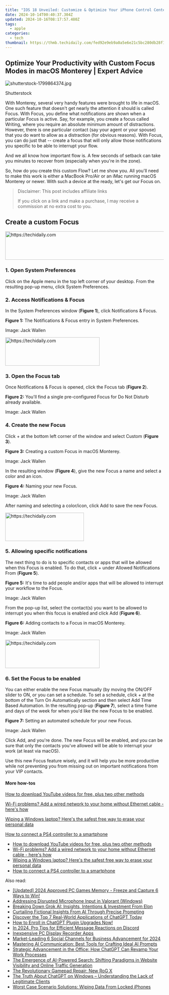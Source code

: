 ```yaml
---
title: "IOS 18 Unveiled: Customize & Optimize Your iPhone Control Center with Expert Advice From ZDNET"
date: 2024-10-14T00:40:37.304Z
updated: 2024-10-16T08:17:57.480Z
tags:
  - apple
categories:
  - tech
thumbnail: https://thmb.techidaily.com/fed92e9eb9a0a5e6e21c5bc280db28f15e68b19782ea8ac6138fc17b8fe856f7.jpg
---
```


## Optimize Your Productivity with Custom Focus Modes in macOS Monterey | Expert Advice

![shutterstock-1799864374.jpg](https://www.zdnet.com/a/img/resize/22b0a89c00e5d1d1bf30578319776f44eaaa8416/2022/01/26/b1e03c55-97b4-4a27-8fb3-7424ca187964/shutterstock-1799864374.jpg?auto=webp&width=1280)

Shutterstock

With Monterey, several very handy features were brought to life in macOS. One such feature that doesn't get nearly the attention it should is called Focus. With Focus, you define what notifications are shown when a particular Focus is active. Say, for example, you create a focus called Writing, where you require an absolute minimum amount of distractions. However, there is one particular contact (say your agent or your spouse) that you do want to allow as a distraction (for obvious reasons). With Focus, you can do just that -- create a focus that will only allow those notifications you specific to be able to interrupt your flow.

And we all know how important flow is. A few seconds of setback can take you minutes to recover from (especially when you're in the zone). 

So, how do you create this custom Flow? Let me show you. All you'll need to make this work is either a MacBook Pro/Air or an iMac running macOS Monterey or newer. With such a device at the ready, let's get our Focus on.

>  Disclaimer: This post includes affiliate links
>
>  If you click on a link and make a purchase, I may receive a commission at no extra cost to you.
>

## Create a custom Focus

<!-- affiliate ads begin -->
<a href="https://appsumo.8odi.net/c/5597632/2130886/7443" target="_top" id="2130886">
  <img src="//a.impactradius-go.com/display-ad/7443-2130886" border="0" alt="https://techidaily.com" width="728" height="90"/>
</a>
<img height="0" width="0" src="https://appsumo.8odi.net/i/5597632/2130886/7443" style="position:absolute;visibility:hidden;" border="0" />
<!-- affiliate ads end -->

### 1\. Open System Preferences

Click on the Apple menu in the top left corner of your desktop. From the resulting pop-up menu, click System Preferences.

### 2\. Access Notifications & Focus

In the System Preferences window (**Figure 1**), click Notifications & Focus.

**Figure 1:** The Notifications & Focus entry in System Preferences.

Image: Jack Wallen

<!-- affiliate ads begin -->
<a href="https://aligracehair.sjv.io/c/5597632/1886069/19272" target="_top" id="1886069">
  <img src="//a.impactradius-go.com/display-ad/19272-1886069" border="0" alt="https://techidaily.com" width="300" height="90"/>
</a>
<img height="0" width="0" src="https://aligracehair.sjv.io/i/5597632/1886069/19272" style="position:absolute;visibility:hidden;" border="0" />
<!-- affiliate ads end -->

### 3\. Open the Focus tab

Once Notifications & Focus is opened, click the Focus tab (**Figure 2**).

**Figure 2:** You'll find a single pre-configured Focus for Do Not Disturb already available.

Image: Jack Wallen

### 4\. Create the new Focus

Click + at the bottom left corner of the window and select Custom (**Figure 3**).

**Figure 3:** Creating a custom Focus in macOS Monterey.

Image: Jack Wallen

In the resulting window (**Figure 4**), give the new Focus a name and select a color and an icon.

**Figure 4:** Naming your new Focus.

Image: Jack Wallen

After naming and selecting a color/icon, click Add to save the new Focus.

<!-- affiliate ads begin -->
<a href="https://bluettius.sjv.io/c/5597632/2139112/17108" target="_top" id="2139112">
  <img src="//a.impactradius-go.com/display-ad/17108-2139112" border="0" alt="https://techidaily.com" width="250" height="90"/>
</a>
<img height="0" width="0" src="https://bluettius.sjv.io/i/5597632/2139112/17108" style="position:absolute;visibility:hidden;" border="0" />
<!-- affiliate ads end -->

### 5\. Allowing specific notifications

The next thing to do is to specific contacts or apps that will be allowed when this Focus is enabled. To do that, click + under Allowed Notifications From (**Figure 5**).

**Figure 5:** It's time to add people and/or apps that will be allowed to interrupt your workflow to the Focus.

Image: Jack Wallen

From the pop-up list, select the contact(s) you want to be allowed to interrupt you when this focus is enabled and click Add (**Figure 6**).

**Figure 6:** Adding contacts to a Focus in macOS Monterey.

Image: Jack Wallen

<!-- affiliate ads begin -->
<a href="https://aligracehair.sjv.io/c/5597632/2006928/19272" target="_top" id="2006928">
  <img src="//a.impactradius-go.com/display-ad/19272-2006928" border="0" alt="https://techidaily.com" width="300" height="90"/>
</a>
<img height="0" width="0" src="https://aligracehair.sjv.io/i/5597632/2006928/19272" style="position:absolute;visibility:hidden;" border="0" />
<!-- affiliate ads end -->

### 6\. Set the Focus to be enabled

You can either enable the new Focus manually (by moving the ON/OFF slider to ON, or you can set a schedule. To set a schedule, click + at the bottom of the Turn On Automatically section and then select Add Time Based Automation. In the resulting pop-up (**Figure 7**), select a time frame and days of the week for when you'd like the new Focus to be enabled.

**Figure 7:** Setting an automated schedule for your new Focus.

Image: Jack Wallen

Click Add, and you're done. The new Focus will be enabled, and you can be sure that only the contacts you've allowed will be able to interrupt your work (at least via macOS). 

Use this new Focus feature wisely, and it will help you be more productive while not preventing you from missing out on important notifications from your VIP contacts.

#### More how-tos

[How to download YouTube videos for free, plus two other methods](https://www.zdnet.com/article/how-to-download-youtube-videos-for-free-plus-two-other-methods/ "How to download YouTube videos for free, plus two other methods")

[Wi-Fi problems? Add a wired network to your home without Ethernet cable - here's how](https://www.zdnet.com/article/ditch-the-wi-fi-how-to-add-a-wired-network-to-your-home-without-ethernet-cable/ "Wi-Fi problems? Add a wired network to your home without Ethernet cable - here's how")

[Wiping a Windows laptop? Here's the safest free way to erase your personal data](https://www.zdnet.com/article/wiping-a-windows-laptop-heres-the-safest-free-way-to-erase-your-personal-data/ "Wiping a Windows laptop? Here's the safest free way to erase your personal data")

[How to connect a PS4 controller to a smartphone](https://www.zdnet.com/article/how-to-connect-a-ps4-controller-to-a-smartphone/ "How to connect a PS4 controller to a smartphone")

* [How to download YouTube videos for free, plus two other methods](https://www.zdnet.com/article/how-to-download-youtube-videos-for-free-plus-two-other-methods/ "How to download YouTube videos for free, plus two other methods")
* [Wi-Fi problems? Add a wired network to your home without Ethernet cable - here's how](https://www.zdnet.com/article/ditch-the-wi-fi-how-to-add-a-wired-network-to-your-home-without-ethernet-cable/ "Wi-Fi problems? Add a wired network to your home without Ethernet cable - here's how")
* [Wiping a Windows laptop? Here's the safest free way to erase your personal data](https://www.zdnet.com/article/wiping-a-windows-laptop-heres-the-safest-free-way-to-erase-your-personal-data/ "Wiping a Windows laptop? Here's the safest free way to erase your personal data")
* [How to connect a PS4 controller to a smartphone](https://www.zdnet.com/article/how-to-connect-a-ps4-controller-to-a-smartphone/ "How to connect a PS4 controller to a smartphone")

<ins class="adsbygoogle"
     style="display:block"
     data-ad-format="autorelaxed"
     data-ad-client="ca-pub-7571918770474297"
     data-ad-slot="1223367746"></ins>

<ins class="adsbygoogle"
     style="display:block"
     data-ad-client="ca-pub-7571918770474297"
     data-ad-slot="8358498916"
     data-ad-format="auto"
     data-full-width-responsive="true"></ins>

<span class="atpl-alsoreadstyle">Also read:</span>
<div><ul>
<li><a href="https://screen-activity-recording.techidaily.com/1716069580706-updated-2024-approved-pc-games-memory-freeze-and-capture-6-ways-to-win/"><u>[Updated] 2024 Approved PC Games Memory - Freeze and Capture 6 Ways to Win!</u></a></li>
<li><a href="https://win11-tips.techidaily.com/addressing-disrupted-microphone-input-in-valorant-windows/"><u>Addressing Disrupted Microphone Input in Valorant (Windows)</u></a></li>
<li><a href="https://tech-savvy.techidaily.com/breaking-down-grok-ai-insights-intentions-and-investment-from-elon/"><u>Breaking Down Grok AI: Insights, Intentions & Investment From Elon</u></a></li>
<li><a href="https://tech-haven.techidaily.com/curtailing-fictional-insights-from-ai-through-precise-prompting/"><u>Curtailing Fictional Insights From AI Through Precise Prompting</u></a></li>
<li><a href="https://tech-haven.techidaily.com/discover-the-top-7-real-world-applications-of-chatgpt-today/"><u>Discover the Top 7 Real-World Applications of ChatGPT Today</u></a></li>
<li><a href="https://tech-haven.techidaily.com/how-to-enroll-in-chatgpt-plugin-upgrades-now/"><u>How to Enroll in ChatGPT Plugin Upgrades Now!</u></a></li>
<li><a href="https://discord-videos.techidaily.com/in-2024-pro-tips-for-efficient-message-reactions-on-discord/"><u>In 2024, Pro Tips for Efficient Message Reactions on Discord</u></a></li>
<li><a href="https://video-screen-grab.techidaily.com/inexpensive-pc-display-recorder-apps/"><u>Inexpensive PC Display Recorder Apps</u></a></li>
<li><a href="https://fox-helps.techidaily.com/market-leading-6-social-channels-for-business-advancement-for-2024/"><u>Market-Leading 6 Social Channels for Business Advancement for 2024</u></a></li>
<li><a href="https://tech-haven.techidaily.com/mastering-ai-communication-best-tools-for-crafting-ideal-ai-prompts/"><u>Mastering AI Communication: Best Tools for Crafting Ideal AI Prompts</u></a></li>
<li><a href="https://tech-haven.techidaily.com/strategic-advancement-in-the-office-how-chatgpt-can-revamp-your-work-processes/"><u>Strategic Advancement in the Office: How ChatGPT Can Revamp Your Work Processes</u></a></li>
<li><a href="https://tech-haven.techidaily.com/the-emergence-of-ai-powered-search-shifting-paradigms-in-website-visibility-and-online-traffic-generation/"><u>The Emergence of AI-Powered Search: Shifting Paradigms in Website Visibility and Online Traffic Generation</u></a></li>
<li><a href="https://games-able.techidaily.com/the-revolutionary-gamepad-repair-new-rog-x/"><u>The Revolutionary Gamepad Repair: New RoG X</u></a></li>
<li><a href="https://tech-haven.techidaily.com/the-truth-about-chatgpt-on-windows-understanding-the-lack-of-legitimate-clients/"><u>The Truth About ChatGPT on Windows – Understanding the Lack of Legitimate Clients</u></a></li>
<li><a href="https://data-safeguard.techidaily.com/worst-case-scenario-solutions-wiping-data-from-locked-iphones/"><u>Worst Case Scenario Solutions: Wiping Data From Locked iPhones</u></a></li>
</ul></div>

